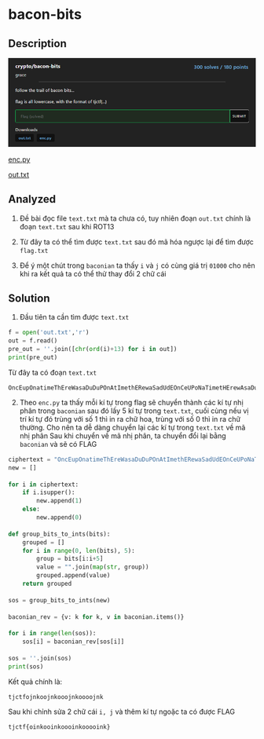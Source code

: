 # bacon-bits
## Description
![description](description.png)

[enc.py](enc.py)

[out.txt](out.txt)

## Analyzed 
1. Đề bài đọc file `text.txt` mà ta chưa có, tuy nhiên đoạn `out.txt` chính là đoạn `text.txt` sau khi ROT13

2. Từ đây ta có thể tìm được `text.txt` sau đó mã hóa ngược lại để tìm được `flag.txt`

3. Để ý một chút trong `baconian` ta thấy `i` và `j` có cùng giá trị `01000` cho nên khi ra kết quả ta có thể thử thay đổi 2 chữ cái

## Solution
1. Đầu tiên ta cần tìm được `text.txt`
```python
f = open('out.txt','r')
out = f.read()
pre_out = ''.join([chr(ord(i)+13) for i in out])
print(pre_out)
```

Từ đây ta có đoạn `text.txt`
```plain
OncEupOnatimeThEreWasaDuDuPOnAtImethERewaSadUdEOnCeUPoNaTimetHErewAsaDuDEoNcEUpOnATiMeThereWAsadUdeOnCEuPoNAtImEThErEWaSaDudeoNCeupOnaT
```

2. Theo `enc.py` ta thấy mỗi kí tự trong flag sẽ chuyển thành các kí tự nhị phân trong `baconian` sau đó lấy 5 kí tự trong `text.txt`, cuối cùng nếu vị trí kí tự đó trùng với số 1 thì in ra chữ hoa, trùng với số 0 thì in ra chữ thường. Cho nên ta dễ dàng chuyển lại các kí tự trong `text.txt` về mã nhị phân 
Sau khi chuyển về mã nhị phân, ta chuyển đổi lại bằng `baconian` và sẽ có FLAG

```python
ciphertext = "OncEupOnatimeThEreWasaDuDuPOnAtImethERewaSadUdEOnCeUPoNaTimetHErewAsaDuDEoNcEUpOnATiMeThereWAsadUdeOnCEuPoNAtImEThErEWaSaDudeoNCeupOnaT"
new = []

for i in ciphertext:
    if i.isupper():
        new.append(1)
    else:
        new.append(0)

def group_bits_to_ints(bits):
    grouped = []
    for i in range(0, len(bits), 5):
        group = bits[i:i+5]
        value = "".join(map(str, group)) 
        grouped.append(value)
    return grouped

sos = group_bits_to_ints(new)

baconian_rev = {v: k for k, v in baconian.items()}

for i in range(len(sos)):
    sos[i] = baconian_rev[sos[i]]

sos = ''.join(sos)
print(sos)
```

Kết quả chính là: 
```plain
tjctfojnkoojnkooojnkoooojnk
```

Sau khi chỉnh sửa 2 chữ cái `i, j` và thêm kí tự ngoặc ta có được FLAG

```plain
tjctf{oinkooinkoooinkooooink}
```
